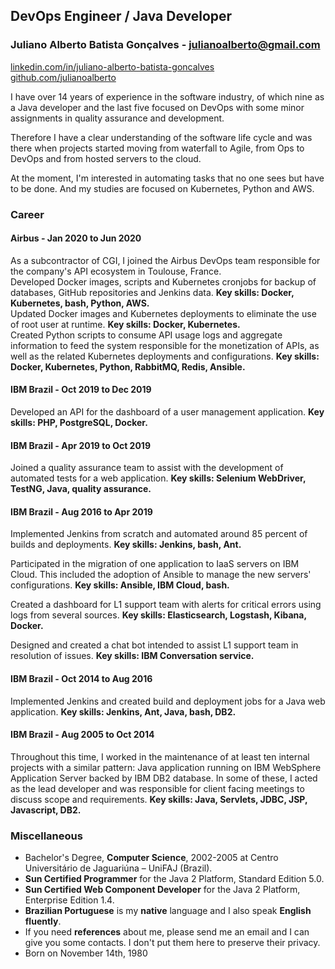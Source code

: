 ## DevOps Engineer / Java Developer
### Juliano Alberto Batista Gonçalves - julianoalberto@gmail.com
[linkedin.com/in/juliano-alberto-batista-goncalves](https://www.linkedin.com/in/juliano-alberto-batista-goncalves)  
[github.com/julianoalberto](https://github.com/julianoalberto)

I have over 14 years of experience in the software industry, of which nine as a Java developer and the last five focused on DevOps with some minor assignments in quality assurance and development. 

Therefore I have a clear understanding of the software life cycle and was there when projects started moving from waterfall to Agile, from Ops to DevOps and from hosted servers to the cloud.

At the moment, I'm interested in automating tasks that no one sees but have to be done. And my studies are focused on Kubernetes, Python and AWS.

### Career
#### Airbus - Jan 2020 to Jun 2020
As a subcontractor of CGI, I joined the Airbus DevOps team responsible for the company's API ecosystem in Toulouse, France.  
Developed Docker images, scripts and Kubernetes cronjobs for backup of databases, GitHub repositories and Jenkins data. **Key skills: Docker, Kubernetes, bash, Python, AWS.**  
Updated Docker images and Kubernetes deployments to eliminate the use of root user at runtime. **Key skills: Docker, Kubernetes.**  
Created Python scripts to consume API usage logs and aggregate information to feed the system responsible for the monetization of APIs, as well as the related Kubernetes deployments and configurations. **Key skills: Docker, Kubernetes, Python, RabbitMQ, Redis, Ansible.**

#### IBM Brazil - Oct 2019 to Dec 2019
Developed an API for the dashboard of a user management application. **Key skills: PHP, PostgreSQL, Docker.**

#### IBM Brazil - Apr 2019 to Oct 2019
Joined a quality assurance team to assist with the development of automated tests for a web application. **Key skills: Selenium WebDriver, TestNG, Java, quality assurance.**

#### IBM Brazil - Aug 2016 to Apr 2019
Implemented Jenkins from scratch and automated around 85 percent of builds and deployments. **Key skills: Jenkins, bash, Ant.**

Participated in the migration of one application to IaaS servers on IBM Cloud. This included the adoption of Ansible to manage the new servers' configurations.
**Key skills: Ansible, IBM Cloud, bash.**

Created a dashboard for L1 support team with alerts for critical errors using logs from several sources. **Key skills: Elasticsearch, Logstash, Kibana, Docker.**

Designed and created a chat bot intended to assist L1 support team in resolution of issues. **Key skills: IBM Conversation service.**

#### IBM Brazil - Oct 2014 to Aug 2016
Implemented Jenkins and created build and deployment jobs for a Java web application. **Key skills: Jenkins, Ant, Java, bash, DB2.**

#### IBM Brazil - Aug 2005 to Oct 2014
Throughout this time, I worked in the maintenance of at least ten internal projects with a similar pattern: Java application running on IBM WebSphere Application Server backed by IBM DB2 database.
In some of these, I acted as the lead developer and was responsible for client facing meetings to discuss scope and requirements. **Key skills: Java, Servlets, JDBC, JSP, Javascript, DB2.**

### Miscellaneous
* Bachelor's Degree, **Computer Science**, 2002-2005 at Centro Universitário de Jaguariúna – UniFAJ (Brazil).
* **Sun Certified Programmer** for the Java 2 Platform, Standard Edition 5.0.
* **Sun Certified Web Component Developer** for the Java 2 Platform, Enterprise Edition 1.4.
* **Brazilian Portuguese** is my **native** language and I also speak **English fluently**.
* If you need **references** about me, please send me an email and I can give you some contacts. I don't put them here to preserve their privacy.
* Born on November 14th, 1980
